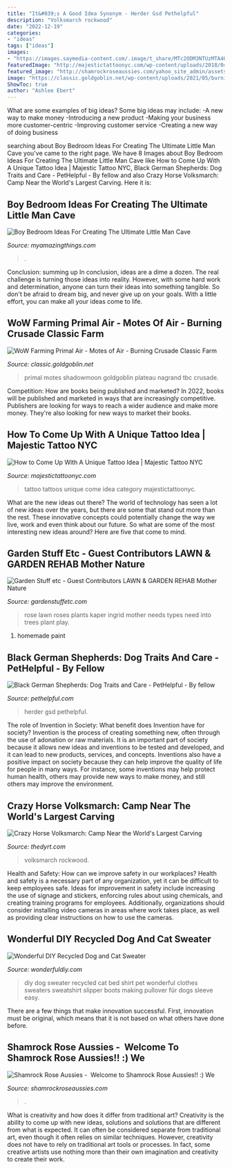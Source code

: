 ```yaml
---
title: "It&#039;s A Good Idea Synonym - Herder Gsd Pethelpful"
description: "Volksmarch rockwood"
date: "2022-12-19"
categories:
- "ideas"
tags: ["ideas"]
images:
- "https://images.saymedia-content.com/.image/t_share/MTc2ODM3NTUzMTA4OTUyNjU5/black-german-shepherd-dogs.jpg"
featuredImage: "http://majestictattoonyc.com/wp-content/uploads/2018/04/DSC_2499-1-743x1024.jpg"
featured_image: "http://shamrockroseaussies.com/yahoo_site_admin/assets/images/DSC_0147.83222412_std.JPG"
image: "https://classic.goldgoblin.net/wp-content/uploads/2021/05/burning_crusade_classic_farming_fel_primal_air_nagrand-400x262.jpg"
ShowToc: true
author: "Ashlee Ebert"
---
```



What are some examples of big ideas?
Some big ideas may include: 
-A new way to make money 
-Introducing a new product 
-Making your business more customer-centric 
-Improving customer service 
-Creating a new way of doing business

	

		
searching about Boy Bedroom Ideas For Creating The Ultimate Little Man Cave you've came to the right page. We have 8 Images about Boy Bedroom Ideas For Creating The Ultimate Little Man Cave like How to Come Up With A Unique Tattoo Idea | Majestic Tattoo NYC, Black German Shepherds: Dog Traits and Care - PetHelpful - By fellow and also Crazy Horse Volksmarch: Camp Near the World&#039;s Largest Carving. Here it is:
		
    
## Boy Bedroom Ideas For Creating The Ultimate Little Man Cave

<img loading=lazy src="https://myamazingthings.com/wp-content/uploads/2018/01/boys-room-ideas-2-.jpg" onerror="this.onerror=null;this.src='https://tse1.mm.bing.net/th?id=OIP.2amFHkQHA9F_7o1K1FQVXAHaHa&amp;pid=15.1';" alt="Boy Bedroom Ideas For Creating The Ultimate Little Man Cave">

_Source: myamazingthings.com_

>. 

	

Conclusion: summing up
In conclusion, ideas are a dime a dozen. The real challenge is turning those ideas into reality. However, with some hard work and determination, anyone can turn their ideas into something tangible. So don't be afraid to dream big, and never give up on your goals. With a little effort, you can make all your ideas come to life.

    
## WoW Farming Primal Air - Motes Of Air - Burning Crusade Classic Farm

<img loading=lazy src="https://classic.goldgoblin.net/wp-content/uploads/2021/05/burning_crusade_classic_farming_fel_primal_air_nagrand-400x262.jpg" onerror="this.onerror=null;this.src='https://tse1.mm.bing.net/th?id=OIP.giDOqjefVRKygkD0tYXSuAAAAA&amp;pid=15.1';" alt="WoW Farming Primal Air - Motes of Air - Burning Crusade Classic Farm">

_Source: classic.goldgoblin.net_

>primal motes shadowmoon goldgoblin plateau nagrand tbc crusade. 

	

Competition: How are books being published and marketed?
In 2022, books will be published and marketed in ways that are increasingly competitive. Publishers are looking for ways to reach a wider audience and make more money. They're also looking for new ways to market their books.

    
## How To Come Up With A Unique Tattoo Idea | Majestic Tattoo NYC

<img loading=lazy src="http://majestictattoonyc.com/wp-content/uploads/2018/04/DSC_2499-1-743x1024.jpg" onerror="this.onerror=null;this.src='https://tse1.mm.bing.net/th?id=OIP.wIb712Zi3tPnqmYBiFa_dAHaKN&amp;pid=15.1';" alt="How to Come Up With A Unique Tattoo Idea | Majestic Tattoo NYC">

_Source: majestictattoonyc.com_

>tattoo tattoos unique come idea category majestictattoonyc. 

	

What are the new ideas out there?
The world of technology has seen a lot of new ideas over the years, but there are some that stand out more than the rest. These innovative concepts could potentially change the way we live, work and even think about our future. So what are some of the most interesting new ideas around? Here are five that come to mind.

    
## Garden Stuff Etc - Guest Contributors LAWN &amp; GARDEN REHAB Mother Nature

<img loading=lazy src="http://gardenstuffetc.com/yahoo_site_admin/assets/images/Ingrids_rose.27210729_std.jpg" onerror="this.onerror=null;this.src='https://tse4.mm.bing.net/th?id=OIP.5_LKl2dWCAFpFsJfVOpqxwHaHa&amp;pid=15.1';" alt="Garden Stuff etc - Guest Contributors LAWN &amp; GARDEN REHAB Mother Nature">

_Source: gardenstuffetc.com_

>rose lawn roses plants kaper ingrid mother needs types need into trees plant play. 

	

1. homemade paint

    
## Black German Shepherds: Dog Traits And Care - PetHelpful - By Fellow

<img loading=lazy src="https://images.saymedia-content.com/.image/t_share/MTc2ODM3NTUzMTA4OTUyNjU5/black-german-shepherd-dogs.jpg" onerror="this.onerror=null;this.src='https://tse2.mm.bing.net/th?id=OIP._opmwG2Rpr-KoTTHd6N8XAHaLL&amp;pid=15.1';" alt="Black German Shepherds: Dog Traits and Care - PetHelpful - By fellow">

_Source: pethelpful.com_

>herder gsd pethelpful. 

	

The role of Invention in Society: What benefit does Invention have for society?
Invention is the process of creating something new, often through the use of adonation or raw materials. It is an important part of society because it allows new ideas and inventions to be tested and developed, and it can lead to new products, services, and concepts. Inventions also have a positive impact on society because they can help improve the quality of life for people in many ways. For instance, some inventions may help protect human health, others may provide new ways to make money, and still others may improve the environment.

    
## Crazy Horse Volksmarch: Camp Near The World&#039;s Largest Carving

<img loading=lazy src="https://blog-assets.thedyrt.com/uploads/2018/09/crazy-horse-750x1332.jpg" onerror="this.onerror=null;this.src='https://tse2.mm.bing.net/th?id=OIP.r3Oj5Sd7hhdtKjHXrldaxAHaNJ&amp;pid=15.1';" alt="Crazy Horse Volksmarch: Camp Near the World&#039;s Largest Carving">

_Source: thedyrt.com_

>volksmarch rockwood. 

	

Health and Safety: How can we improve safety in our workplaces?
Health and safety is a necessary part of any organization, yet it can be difficult to keep employees safe. Ideas for improvement in safety include increasing the use of signage and stickers, enforcing rules about using chemicals, and creating training programs for employees. Additionally, organizations should consider installing video cameras in areas where work takes place, as well as providing clear instructions on how to use the cameras.

    
## Wonderful DIY Recycled Dog And Cat Sweater

<img loading=lazy src="https://cdn.wonderfuldiy.com/wp-content/uploads/2014/11/Dog-Sweater-from-Old-Sweater-Sleeve-wonderful-DIY1.jpg" onerror="this.onerror=null;this.src='https://tse1.mm.bing.net/th?id=OIP.PCZHt6vlgL09jwAIcTyfYgHaHa&amp;pid=15.1';" alt="Wonderful DIY Recycled Dog and Cat Sweater">

_Source: wonderfuldiy.com_

>diy dog sweater recycled cat bed shirt pet wonderful clothes sweaters sweatshirt slipper boots making pullover für dogs sleeve easy. 

	

There are a few things that make innovation successful. First, innovation must be original, which means that it is not based on what others have done before.

    
## Shamrock Rose Aussies - ﻿﻿﻿ Welcome To Shamrock Rose Aussies!! :) We

<img loading=lazy src="http://shamrockroseaussies.com/yahoo_site_admin/assets/images/DSC_0147.83222412_std.JPG" onerror="this.onerror=null;this.src='https://tse2.mm.bing.net/th?id=OIP.COBNMtWg1s3l-nPXNGFJGgHaE9&amp;pid=15.1';" alt="Shamrock Rose Aussies - ﻿﻿﻿ Welcome to Shamrock Rose Aussies!! :) We">

_Source: shamrockroseaussies.com_

>. 

	

What is creativity and how does it differ from traditional art?
Creativity is the ability to come up with new ideas, solutions and solutions that are different from what is expected. It can often be considered separate from traditional art, even though it often relies on similar techniques. However, creativity does not have to rely on traditional art tools or processes. In fact, some creative artists use nothing more than their own imagination and creativity to create their work.

